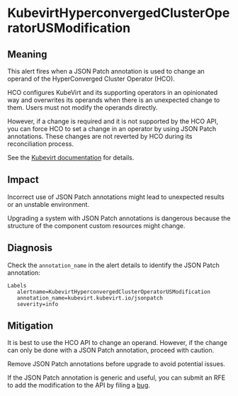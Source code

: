 # KubevirtHyperconvergedClusterOperatorUSModification
<!-- Edited by apinnick, Nov 2022-->

## Meaning

This alert fires when a JSON Patch annotation is used to change an operand of the HyperConverged Cluster Operator (HCO).

HCO configures KubeVirt and its supporting operators in an opinionated way and overwrites its operands when there is an unexpected change to them. Users must not modify the operands directly.

However, if a change is required and it is not supported by the HCO API, you can force HCO to set a change in an operator by using JSON Patch annotations. These changes are not reverted by HCO during its reconciliation process.

<!--USstart-->
See the [Kubevirt documentation](https://github.com/kubevirt/hyperconverged-cluster-operator/blob/main/docs/cluster-configuration.md#jsonpatch-annotations) for details.
<!--USend-->

## Impact

Incorrect use of JSON Patch annotations might lead to unexpected results or an unstable environment.

Upgrading a system with JSON Patch annotations is dangerous because the structure of the component custom resources might change.

## Diagnosis

Check the `annotation_name` in the alert details to identify the JSON Patch annotation:

```
Labels
   alertname=KubevirtHyperconvergedClusterOperatorUSModification
   annotation_name=kubevirt.kubevirt.io/jsonpatch
   severity=info
```

## Mitigation

It is best to use the HCO API to change an operand. However, if the change can only be done with a JSON Patch annotation, proceed with caution.

Remove JSON Patch annotations before upgrade to avoid potential issues.

<!--USstart-->
If the JSON Patch annotation is generic and useful, you can submit an RFE to add the modification to the API by filing a [bug](https://bugzilla.redhat.com/).
<!--USend-->
